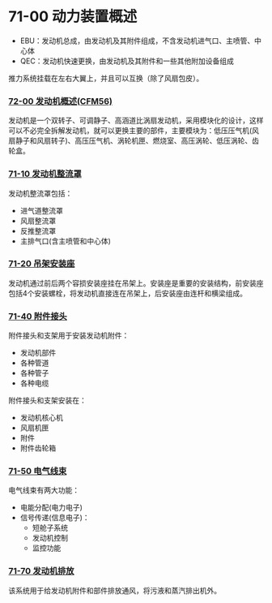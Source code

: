 # 71-00 动力装置概述

- EBU：发动机总成，由发动机及其附件组成，不含发动机进气口、主喷管、中心体
- QEC：发动机快速更换，由发动机及其附件和一些其他附加设备组成

推力系统挂载在左右大翼上，并且可以互换（除了风扇包皮）。

### [72-00 发动机概述(CFM56)](./72/)

发动机是一个双转子、可调静子、高涵道比涡扇发动机，采用模块化的设计，这样可以不必完全拆解发动机，就可以更换主要的部件，主要模块为：低压压气机(风扇静子和风扇转子)、高压压气机、涡轮机匣、燃烧室、高压涡轮、低压涡轮、齿轮盒。

### [71-10 发动机整流罩](./10.md)

发动机整流罩包括：

- 进气道整流罩
- 风扇整流罩
- 反推整流罩
- 主排气口(含主喷管和中心体)

### [71-20 吊架安装座](./20.md)

发动机通过前后两个容损安装座挂在吊架上。安装座是重要的安装结构，前安装座包括4个安装螺栓，将发动机直接连在吊架上，后安装座由连杆和横梁组成。

### [71-40 附件接头](./40.md)

附件接头和支架用于安装发动机附件：

- 发动机部件
- 各种管道
- 各种管子
- 各种电缆

附件接头和支架安装在：

- 发动机核心机
- 风扇机匣
- 附件
- 附件齿轮箱

### [71-50 电气线束](./50.md)

电气线束有两大功能：

- 电能分配(电力电子)
- 信号传递(信息电子)：
    - 短舱子系统
    - 发动机控制
    - 监控功能

### [71-70 发动机排放](./70.md)

该系统用于给发动机附件和部件排放通风，将污液和蒸汽排出机外。
